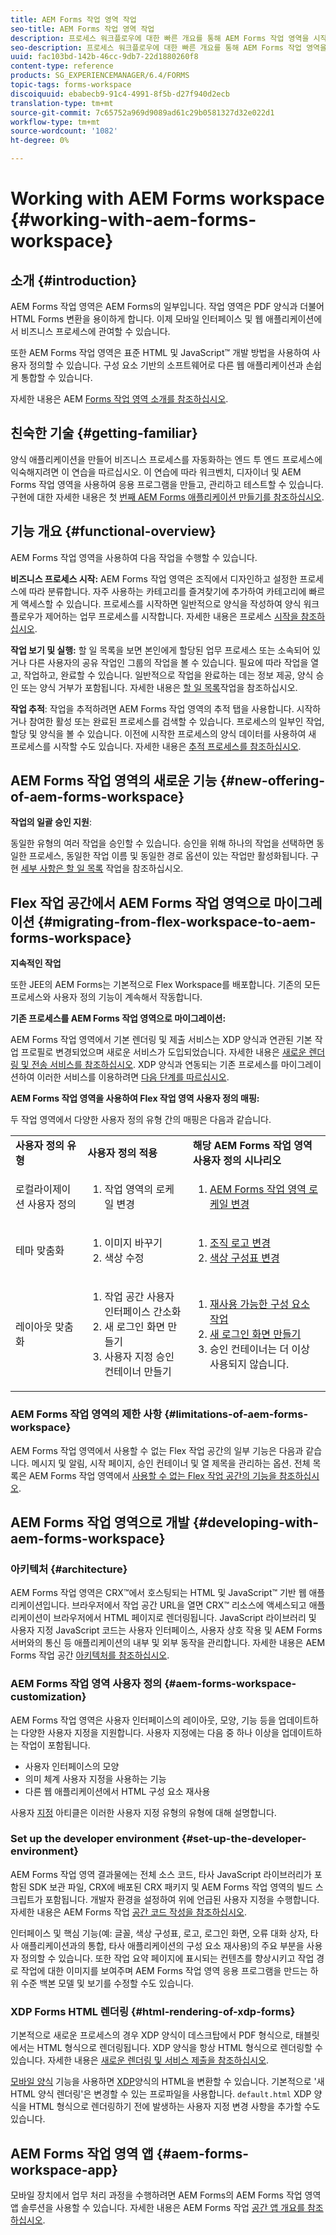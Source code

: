```yaml
---
title: AEM Forms 작업 영역 작업
seo-title: AEM Forms 작업 영역 작업
description: 프로세스 워크플로우에 대한 빠른 개요를 통해 AEM Forms 작업 영역을 시작해 보십시오.
seo-description: 프로세스 워크플로우에 대한 빠른 개요를 통해 AEM Forms 작업 영역을 시작해 보십시오.
uuid: fac103bd-142b-46cc-9db7-22d1880260f8
content-type: reference
products: SG_EXPERIENCEMANAGER/6.4/FORMS
topic-tags: forms-workspace
discoiquuid: ebabecb9-91c4-4991-8f5b-d27f940d2ecb
translation-type: tm+mt
source-git-commit: 7c65752a969d9089ad61c29b0581327d32e022d1
workflow-type: tm+mt
source-wordcount: '1082'
ht-degree: 0%

---
```



# Working with AEM Forms workspace {#working-with-aem-forms-workspace}

## 소개 {#introduction}

AEM Forms 작업 영역은 AEM Forms의 일부입니다. 작업 영역은 PDF 양식과 더불어 HTML Forms 변환을 용이하게 합니다. 이제 모바일 인터페이스 및 웹 애플리케이션에서 비즈니스 프로세스에 관여할 수 있습니다.

또한 AEM Forms 작업 영역은 표준 HTML 및 JavaScript™ 개발 방법을 사용하여 사용자 정의할 수 있습니다. 구성 요소 기반의 소프트웨어로 다른 웹 애플리케이션과 손쉽게 통합할 수 있습니다.

자세한 내용은 AEM [Forms 작업 영역 소개를 참조하십시오](/help/forms/using/introduction-html-workspace.md).

## 친숙한 기술 {#getting-familiar}

양식 애플리케이션을 만들어 비즈니스 프로세스를 자동화하는 엔드 투 엔드 프로세스에 익숙해지려면 이 연습을 따르십시오. 이 연습에 따라 워크벤치, 디자이너 및 AEM Forms 작업 영역을 사용하여 응용 프로그램을 만들고, 관리하고 테스트할 수 있습니다. 구현에 대한 자세한 내용은 첫 [번째 AEM Forms 애플리케이션 만들기를 참조하십시오](https://help.adobe.com/en_US/livecycle/11.0/CreateFirstApp/index.html).

## 기능 개요 {#functional-overview}

AEM Forms 작업 영역을 사용하여 다음 작업을 수행할 수 있습니다.

**비즈니스 프로세스 시작:** AEM Forms 작업 영역은 조직에서 디자인하고 설정한 프로세스에 따라 분류합니다. 자주 사용하는 카테고리를 즐겨찾기에 추가하여 카테고리에 빠르게 액세스할 수 있습니다. 프로세스를 시작하면 일반적으로 양식을 작성하여 양식 워크플로우가 제어하는 업무 프로세스를 시작합니다. 자세한 내용은 프로세스 [시작을 참조하십시오](/help/forms/using/starting-processes.md).

**작업 보기 및 실행:** 할 일 목록을 보면 본인에게 할당된 업무 프로세스 또는 소속되어 있거나 다른 사용자의 공유 작업인 그룹의 작업을 볼 수 있습니다. 필요에 따라 작업을 열고, 작업하고, 완료할 수 있습니다. 일반적으로 작업을 완료하는 데는 정보 제공, 양식 승인 또는 양식 거부가 포함됩니다. 자세한 내용은 [할 일 목록](/help/forms/using/todo-lists.md)작업을 참조하십시오.

**작업 추적**: 작업을 추적하려면 AEM Forms 작업 영역의 추적 탭을 사용합니다. 시작하거나 참여한 활성 또는 완료된 프로세스를 검색할 수 있습니다. 프로세스의 일부인 작업, 할당 및 양식을 볼 수 있습니다. 이전에 시작한 프로세스의 양식 데이터를 사용하여 새 프로세스를 시작할 수도 있습니다. 자세한 내용은 [추적 프로세스를 참조하십시오](/help/forms/using/tracking-processes.md).

## AEM Forms 작업 영역의 새로운 기능 {#new-offering-of-aem-forms-workspace}

**작업의 일괄 승인 지원**:

동일한 유형의 여러 작업을 승인할 수 있습니다. 승인을 위해 하나의 작업을 선택하면 동일한 프로세스, 동일한 작업 이름 및 동일한 경로 옵션이 있는 작업만 활성화됩니다. 구현 [세부 사항은 할 일 목록](/help/forms/using/todo-lists.md) 작업을 참조하십시오.

## Flex 작업 공간에서 AEM Forms 작업 영역으로 마이그레이션 {#migrating-from-flex-workspace-to-aem-forms-workspace}

**지속적인 작업**

또한 JEE의 AEM Forms는 기본적으로 Flex Workspace를 배포합니다. 기존의 모든 프로세스와 사용자 정의 기능이 계속해서 작동합니다.

**기존 프로세스를 AEM Forms 작업 영역으로 마이그레이션:**

AEM Forms 작업 영역에서 기본 렌더링 및 제출 서비스는 XDP 양식과 연관된 기본 작업 프로필로 변경되었으며 새로운 서비스가 도입되었습니다. 자세한 내용은 [새로운 렌더링 및 전송 서비스를 참조하십시오](/help/forms/using/new-render-submit-service.md). XDP 양식과 연동되는 기존 프로세스를 마이그레이션하여 이러한 서비스를 이용하려면 [다음 단계를 따르십시오](/help/forms/using/new-render-submit-service.md).

**AEM Forms 작업 영역을 사용하여 Flex 작업 영역 사용자 정의 매핑:**

두 작업 영역에서 다양한 사용자 정의 유형 간의 매핑은 다음과 같습니다.

<table> 
 <tbody>
  <tr>
   <td><strong>사용자 정의 유형 </strong></td> 
   <td><strong>사용자 정의 적용 </strong></td> 
   <td><strong>해당 AEM Forms 작업 영역 사용자 정의 시나리오</strong></td> 
  </tr>
  <tr>
   <td>로컬라이제이션 사용자 정의</td> 
   <td>
    <ol> 
     <li>작업 영역의 로케일 변경</li> 
    </ol> </td> 
   <td>
    <ol> 
     <li><a href="/help/forms/using/changing-locale-user-interface.md">AEM Forms 작업 영역 로케일 변경</a></li> 
    </ol> </td> 
  </tr>
  <tr>
   <td>테마 맞춤화</td> 
   <td>
    <ol> 
     <li>이미지 바꾸기</li> 
     <li>색상 수정</li> 
    </ol> </td> 
   <td>
    <ol> 
     <li><a href="/help/forms/using/changing-organization-logo-branding.md">조직 로고 변경</a> </li> 
     <li><a href="/help/forms/using/changing-color-scheme-interface.md">색상 구성표 변경</a></li> 
    </ol> </td> 
  </tr>
  <tr>
   <td>레이아웃 맞춤화</td> 
   <td>
    <ol> 
     <li>작업 공간 사용자 인터페이스 간소화<br /> </li> 
     <li>새 로그인 화면 만들기</li> 
     <li>사용자 지정 승인 컨테이너 만들기</li> 
    </ol> </td> 
   <td>
    <ol> 
     <li><a href="/help/forms/using/description-reusable-components.md">재사용 가능한 구성 요소 작업</a></li> 
     <li><a href="/help/forms/using/creating-new-login-screen.md">새 로그인 화면 만들기</a></li> 
     <li>승인 컨테이너는 더 이상 사용되지 않습니다.</li> 
    </ol> </td> 
  </tr>
 </tbody>
</table>

### AEM Forms 작업 영역의 제한 사항 {#limitations-of-aem-forms-workspace}

AEM Forms 작업 영역에서 사용할 수 없는 Flex 작업 공간의 일부 기능은 다음과 같습니다. 메시지 및 알림, 시작 페이지, 승인 컨테이너 및 열 제목을 관리하는 옵션. 전체 목록은 AEM Forms 작업 영역에서 [사용할 수 없는 Flex 작업 공간의 기능을 참조하십시오](/help/forms/using/features-flex-workspace-available-html.md).

## AEM Forms 작업 영역으로 개발 {#developing-with-aem-forms-workspace}

### 아키텍처 {#architecture}

AEM Forms 작업 영역은 CRX™에서 호스팅되는 HTML 및 JavaScript™ 기반 웹 애플리케이션입니다. 브라우저에서 작업 공간 URL을 열면 CRX™ 리소스에 액세스되고 애플리케이션이 브라우저에서 HTML 페이지로 렌더링됩니다. JavaScript 라이브러리 및 사용자 지정 JavaScript 코드는 사용자 인터페이스, 사용자 상호 작용 및 AEM Forms 서버와의 통신 등 애플리케이션의 내부 및 외부 동작을 관리합니다. 자세한 내용은 AEM Forms 작업 공간 [아키텍처를 참조하십시오](/help/forms/using/html-workspace-architecture.md).

### AEM Forms 작업 영역 사용자 정의 {#aem-forms-workspace-customization}

AEM Forms 작업 영역은 사용자 인터페이스의 레이아웃, 모양, 기능 등을 업데이트하는 다양한 사용자 지정을 지원합니다. 사용자 지정에는 다음 중 하나 이상을 업데이트하는 작업이 포함됩니다.

* 사용자 인터페이스의 모양
* 의미 체계 사용자 지정을 사용하는 기능
* 다른 웹 애플리케이션에서 HTML 구성 요소 재사용

사용자 [지정](introduction-customizing-html-workspace.md) 아티클은 이러한 사용자 지정 유형의 유형에 대해 설명합니다.

### Set up the developer environment {#set-up-the-developer-environment}

AEM Forms 작업 영역 결과물에는 전체 소스 코드, 타사 JavaScript 라이브러리가 포함된 SDK 보관 파일, CRX에 배포된 CRX 패키지 및 AEM Forms 작업 영역의 빌드 스크립트가 포함됩니다. 개발자 환경을 설정하여 위에 언급된 사용자 지정을 수행합니다. 자세한 내용은 AEM Forms 작업 [공간 코드 작성을 참조하십시오](introduction-customizing-html-workspace.md#building-html-workspace-code).

인터페이스 및 핵심 기능(예: 글꼴, 색상 구성표, 로고, 로그인 화면, 오류 대화 상자, 타사 애플리케이션과의 통합, 타사 애플리케이션의 구성 요소 재사용)의 주요 부분을 사용자 정의할 수 있습니다. 또한 작업 요약 페이지에 표시되는 컨텐츠를 향상시키고 작업 경로 작업에 대한 이미지를 보여주며 AEM Forms 작업 영역 응용 프로그램을 만드는 하위 수준 백본 모델 및 보기를 수정할 수도 있습니다.

### XDP Forms HTML 렌더링 {#html-rendering-of-xdp-forms}

기본적으로 새로운 프로세스의 경우 XDP 양식이 데스크탑에서 PDF 형식으로, 태블릿에서는 HTML 형식으로 렌더링됩니다. XDP 양식을 항상 HTML 형식으로 렌더링할 수 있습니다. 자세한 내용은 [새로운 렌더링 및 서비스 제출을 참조하십시오](/help/forms/using/new-render-submit-service.md).

[모바일 양식](https://helpx.adobe.com/livecycle/help/mobile-forms/introduction.html) 기능을 사용하면 [XDP](https://helpx.adobe.com/livecycle/help/mobile-forms/creating-profile.html)양식의 HTML을 변환할 수 있습니다. 기본적으로 &#39;새 HTML 양식 렌더링&#39;은 변경할 수 있는 프로파일을 사용합니다. `default.html` XDP 양식을 HTML 형식으로 렌더링하기 전에 발생하는 사용자 지정 변경 사항을 추가할 수도 있습니다.

## AEM Forms 작업 영역 앱 {#aem-forms-workspace-app}

모바일 장치에서 업무 처리 과정을 수행하려면 AEM Forms의 AEM Forms 작업 영역 앱 솔루션을 사용할 수 있습니다. 자세한 내용은 AEM Forms 작업 [공간 앱 개요를 참조하십시오](https://helpx.adobe.com/livecycle/help/mobile-workspace/mobile-workspace-overview.html).
